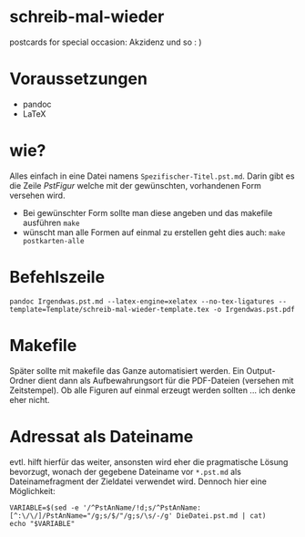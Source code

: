 schreib-mal-wieder
==================

postcards for special occasion: Akzidenz und so : )


# Voraussetzungen

* pandoc
* LaTeX

# wie?

Alles einfach in eine Datei namens ```Spezifischer-Titel.pst.md```. Darin gibt es die Zeile _PstFigur_ welche mit der gewünschten, vorhandenen Form versehen wird.

* Bei gewünschter Form sollte man diese angeben und das makefile ausführen ```make```
* wünscht man alle Formen auf einmal zu erstellen geht dies auch: ```make postkarten-alle```

# Befehlszeile

```pandoc Irgendwas.pst.md --latex-engine=xelatex --no-tex-ligatures --template=Template/schreib-mal-wieder-template.tex -o Irgendwas.pst.pdf```

# Makefile

Später sollte mit makefile das Ganze automatisiert werden. Ein Output-Ordner dient dann als Aufbewahrungsort für die PDF-Dateien (versehen mit Zeitstempel). Ob alle Figuren auf einmal erzeugt werden sollten ... ich denke eher nicht.

# Adressat als Dateiname

evtl. hilft hierfür das weiter, ansonsten wird eher die pragmatische Lösung bevorzugt, wonach der gegebene Dateiname vor ```*.pst.md``` als Dateinamefragment der Zieldatei verwendet wird. Dennoch hier eine Möglichkeit:

```
VARIABLE=$(sed -e '/^PstAnName/!d;s/^PstAnName:[^:\/\/]/PstAnName="/g;s/$/"/g;s/\s/-/g' DieDatei.pst.md | cat)
echo "$VARIABLE"
```
